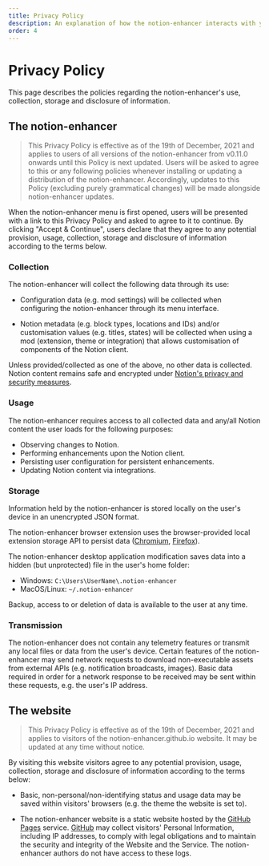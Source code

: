 ```yaml
---
title: Privacy Policy
description: An explanation of how the notion-enhancer interacts with your data.
order: 4
---
```


# Privacy Policy

This page describes the policies regarding the notion-enhancer's
use, collection, storage and disclosure of information.

## The notion-enhancer

> This Privacy Policy is effective as of the 19th of
> December, 2021 and applies to users of all versions of the
> notion-enhancer from v0.11.0 onwards until this Policy is
> next updated. Users will be asked to agree to this or
> any following policies whenever installing or updating
> a distribution of the notion-enhancer. Accordingly, updates to
> this Policy (excluding purely grammatical changes) will be made
> alongside notion-enhancer updates.

When the notion-enhancer menu is first opened, users will
be presented with a link to this Privacy Policy and asked
to agree to it to continue. By clicking "Accept & Continue",
users declare that they agree to any potential provision,
usage, collection, storage and disclosure of information
according to the terms below.

### Collection

The notion-enhancer will collect the following data
through its use:

- Configuration data (e.g. mod settings) will be collected when
  configuring the notion-enhancer through its menu
  interface.

- Notion metadata (e.g. block types, locations and IDs) and/or
  customisation values (e.g. titles, states) will be collected
  when using a mod (extension, theme or integration) that
  allows customisation of components of the Notion client.

Unless provided/collected as one of the above, no other data is
collected. Notion content remains safe and encrypted under
[Notion's privacy and security measures](https://www.notion.so/help/security-and-privacy).

### Usage

The notion-enhancer requires access to all collected data
and any/all Notion content the user loads for the following purposes:

- Observing changes to Notion.
- Performing enhancements upon the Notion client.
- Persisting user configuration for persistent enhancements.
- Updating Notion content via integrations.

### Storage

Information held by the notion-enhancer is stored locally
on the user's device in an unencrypted JSON format.

The notion-enhancer browser extension uses the browser-provided
local extension storage API to persist data
([Chromium](https://developer.chrome.com/docs/extensions/reference/storage/),
[Firefox](https://developer.mozilla.org/en-US/docs/Mozilla/Add-ons/WebExtensions/API/storage/local)).

The notion-enhancer desktop application modification saves
data into a hidden (but unprotected) file in the user's home folder:

- Windows: `C:\Users\UserName\.notion-enhancer`
- MacOS/Linux: `~/.notion-enhancer`

Backup, access to or deletion of data is available to the user at any time.

### Transmission

The notion-enhancer does not contain any telemetry features or transmit
any local files or data from the user's device. Certain features of the
notion-enhancer may send network requests to download non-executable assets
from external APIs (e.g. notification broadcasts, images). Basic data required
in order for a network response to be received may be sent within these requests,
e.g. the user's IP address.

## The website

> This Privacy Policy is effective as of the 19th of
> December, 2021 and applies to visitors of the
> notion-enhancer.github.io website. It may be updated
> at any time without notice.

By visiting this website visitors agree to any potential provision,
usage, collection, storage and disclosure of information
according to the terms below:

- Basic, non-personal/non-identifying status and usage data may be saved within
  visitors' browsers (e.g. the theme the website is set to).

- The notion-enhancer website is a static website hosted by the
  [GitHub Pages](https://pages.github.com/) service. [GitHub](https://github.com/)
  may collect visitors' Personal Information, including IP addresses,
  to comply with legal obligations and to maintain the security and integrity
  of the Website and the Service. The notion-enhancer authors do not have
  access to these logs.
